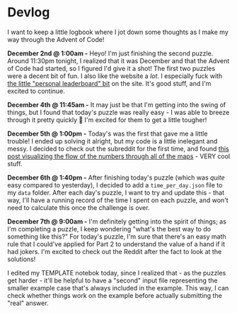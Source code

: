 # **Devlog**
I want to keep a little logbook where I jot down some thoughts as I make my way through the Advent of Code! 

**December 2nd @ 1:00am -** Heyo! I'm just finishing the second puzzle. Around 11:30pm tonight, I realized that it was December and that the Advent of Code had started, so I figured I'd give it a shot! The first two puzzles were a decent bit of fun. I also like the website a *lot*. I especially fuck with [the little "personal leaderboard" bit](https://adventofcode.com/2023/leaderboard/self) on the site. It's good stuff, and I'm excited to continue. 

**December 4th @ 11:45am -** It may just be that I'm getting into the swing of things, but I found that today's puzzle was really easy - I was able to breeze through it pretty quickly 💨 I'm excited for them to get a little tougher! 

**December 5th @ 1:00pm -** Today's was the first that gave me a little trouble! I ended up solving it alright, but my code is a little inelegant and messy. I decided to check out the subreddit for the first time, and found [this post visualizing the flow of the numbers through all of the maps](https://www.reddit.com/r/adventofcode/comments/18bbswp/2023_day_5_part_2python_terminal_visualization/) - VERY cool stuff.

**December 6th @ 1:40pm -** After finishing today's puzzle (which was *quite* easy compared to yesterday), I decided to add a `time_per_day.json` file to my `data` folder. After each day's puzzle, I want to try and update this - that way, I'll have a running record of the time I spent on each puzzle, and won't need to calculate this once the challenge is over. 

**December 7th @ 9:00am -** I'm definitely getting into the spirit of things; as I'm completing a puzzle, I keep wondering "what's the best way to do something like this?" For today's puzzle, I'm sure that there's an easy math rule that I could've applied for Part 2 to understand the value of a hand if it had jokers. I'm excited to check out the Reddit after the fact to look at the solutions! 

I edited my TEMPLATE notebok today, since I realized that - as the puzzles get harder - it'll be helpful to have a "second" input file representing the smaller example case that's always included in the example. This way, I can check whether things work on the example before actually submitting the "real" answer. 


